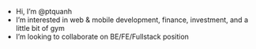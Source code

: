 - Hi, I’m @ptquanh
- I’m interested in web & mobile development, finance, investment, and a little bit of gym
- I’m looking to collaborate on BE/FE/Fullstack position

<!---
ptquanh/ptquanh is a ✨ special ✨ repository because its `README.md` (this file) appears on your GitHub profile.
You can click the Preview link to take a look at your changes.
--->
